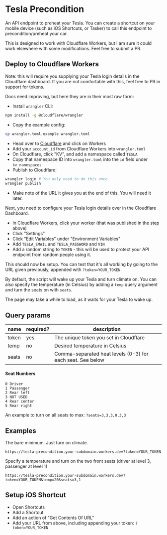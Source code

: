 # Tesla Precondition

An API endpoint to preheat your Tesla. You can create a shortcut on your mobile device (such as iOS Shortcuts, or Tasker) to call this endpoint to precondition/preheat your car.

This is designed to work with Cloudflare Workers, but I am sure it could work elsewhere with some modifications. Feel free to submit a PR.

## Deploy to Cloudflare Workers

Note: this will require you supplying your Tesla login details in the Cloudflare dashboard. If you are not comfortable with this, feel free to PR in support for tokens.

Docs need improving, but here they are in their most raw form:

- Install `wrangler` CLI:

```bash
npm install -g @cloudflare/wrangler
```

- Copy the example config:

```bash
cp wrangler.toml.example wrangler.toml
```

- Head over to [Cloudflare](https://dash.cloudflare.com/) and click on Workers
- Add your `account_id` from Cloudflare Workers into `wrangler.toml`
- On Cloudflare, click "KV", and add a namespace called `TESLA`
- Copy that namespace ID into `wrangler.toml` into the `id` field under `kv_namespaces`
- Publish to Cloudflare:

```bash
wrangler login # You only need to do this once
wrangler publish
```

- Make note of the URL it gives you at the end of this. You will need it later.

Next, you need to configure your Tesla login details over in the Cloudflare Dashboard.

- In Cloudflare Workers, click your worker (that was published in the step above)
- Click "Settings"
- Click "Edit Variables" under "Environment Variables"
- Add `TESLA_EMAIL` and `TESLA_PASSWORD` and `VIN`
- Add a random string to `TOKEN` - this will be used to protect your API endpoint from random people using it.

This should now be setup. You can test that it's all working by going to the URL given previously, appended with `?token=YOUR_TOKEN`.

By default, the script will wake up your Tesla and turn climate on. You can also specify the temperature (in Celsius) by adding a `temp` query argument and turn the seats on with `seats`.

The page may take a while to load, as it waits for your Tesla to wake up.

## Query params

| name  | required? | description                                                      |
| ----- | --------- | ---------------------------------------------------------------- |
| token | yes       | The unique token you set in Cloudflare                           |
| temp  | no        | Desired temperature in Celsius                                   |
| seats | no        | Comma-separated heat levels (0-3) for each seat. See below       |

#### Seat Numbers

```
0 Driver
1 Passenger
2 Rear left
3 NOT USED
4 Rear center
5 Rear right
```

An example to turn on all seats to max: `?seats=3,3,3,0,3,3`

## Examples

The bare minimum. Just turn on climate.

```
https://tesla-precondition.your-subdomain.workers.dev?token=YOUR_TOKEN
```

Specify a temperature and turn on the two front seats (driver at level 3, passenger at level 1)

```
https://tesla-precondition.your-subdomain.workers.dev?token=YOUR_TOKEN&temp=20&seats=3,1
```

## Setup iOS Shortcut

- Open Shortcuts
- Add a Shortcut
- Add an action of "Get Contents Of URL"
- Add your URL from above, including appending your token: `?token=YOUR_TOKEN`
